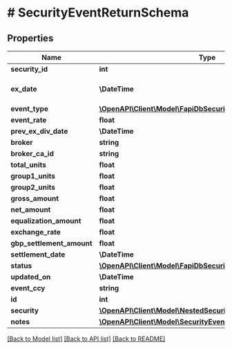 # # SecurityEventReturnSchema

## Properties

Name | Type | Description | Notes
------------ | ------------- | ------------- | -------------
**security_id** | **int** | Security ID |
**ex_date** | **\DateTime** | Last updated time |
**event_type** | [**\OpenAPI\Client\Model\FapiDbSecuritySecurityEventEventType**](FapiDbSecuritySecurityEventEventType.md) |  |
**event_rate** | **float** |  |
**prev_ex_div_date** | **\DateTime** |  | [optional]
**broker** | **string** |  |
**broker_ca_id** | **string** |  | [optional]
**total_units** | **float** |  | [optional]
**group1_units** | **float** |  | [optional]
**group2_units** | **float** |  | [optional]
**gross_amount** | **float** |  | [optional]
**net_amount** | **float** |  | [optional]
**equalization_amount** | **float** |  | [optional]
**exchange_rate** | **float** |  | [optional]
**gbp_settlement_amount** | **float** |  | [optional]
**settlement_date** | **\DateTime** |  | [optional]
**status** | [**\OpenAPI\Client\Model\FapiDbSecuritySecurityEventStatus**](FapiDbSecuritySecurityEventStatus.md) |  | [optional]
**updated_on** | **\DateTime** |  | [optional]
**event_ccy** | **string** |  | [optional]
**id** | **int** |  |
**security** | [**\OpenAPI\Client\Model\NestedSecuritySchema**](NestedSecuritySchema.md) |  |
**notes** | [**\OpenAPI\Client\Model\SecurityEventNotesBaseSchema[]**](SecurityEventNotesBaseSchema.md) |  | [optional]

[[Back to Model list]](../../README.md#models) [[Back to API list]](../../README.md#endpoints) [[Back to README]](../../README.md)
